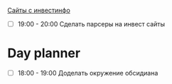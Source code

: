  [Сайты с инвестинфо](📈Трейдинг/Сайты%20с%20инвестинфо.md)
- [ ] 19:00 - 20:00 Сделать парсеры на инвест сайты

# Day planner

- [ ] 18:00 - 19:00 Доделать окружение обсидиана



